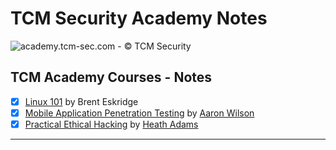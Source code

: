 # TCM Security Academy Notes

![academy.tcm-sec.com - © TCM Security](.gitbook/assets/tcmsecuritycovermid.png)

## TCM Academy Courses - Notes

- [x] [Linux 101](linux-101/README.md) by Brent Eskridge
- [x] [Mobile Application Penetration Testing](mapt/README.md) by [Aaron Wilson](https://www.linkedin.com/in/wilson-security/overlay/about-this-profile/)
- [x] [Practical Ethical Hacking](peh/README.md) by [Heath Adams](https://www.thecybermentor.com/)

---

